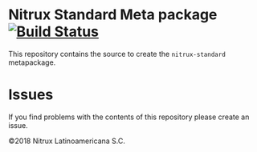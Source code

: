 # Nitrux Standard Meta package [![Build Status](https://travis-ci.org/Nitrux/nitrux-standard.svg?branch=master)](https://travis-ci.org/Nitrux/nitrux-standard)

This repository contains the source to create the `nitrux-standard` metapackage.

# Issues
If you find problems with the contents of this repository please create an issue.

©2018 Nitrux Latinoamericana S.C.
